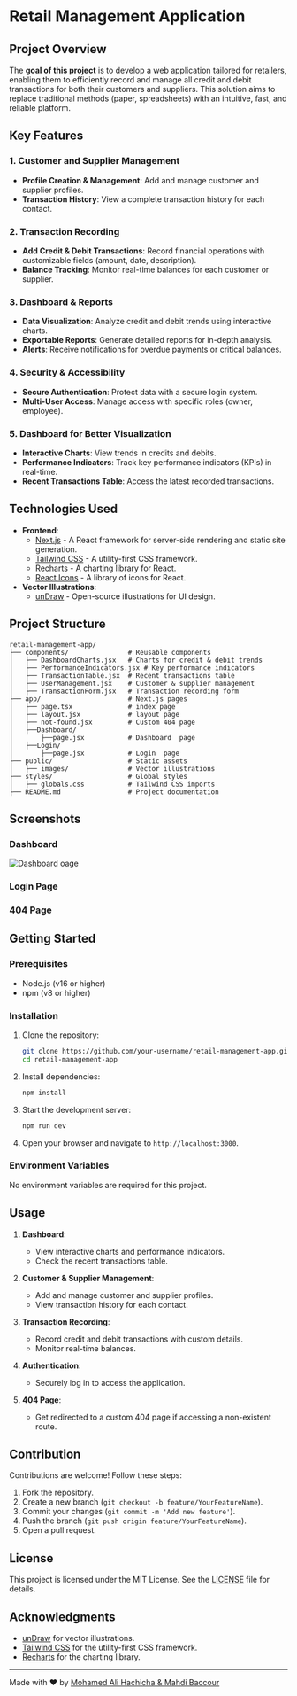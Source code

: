 # Retail Management Application

## Project Overview

The **goal of this project** is to develop a web application tailored for retailers, enabling them to efficiently record and manage all credit and debit transactions for both their customers and suppliers. This solution aims to replace traditional methods (paper, spreadsheets) with an intuitive, fast, and reliable platform.

## Key Features

### 1. Customer and Supplier Management

- **Profile Creation & Management**: Add and manage customer and supplier profiles.
- **Transaction History**: View a complete transaction history for each contact.

### 2. Transaction Recording

- **Add Credit & Debit Transactions**: Record financial operations with customizable fields (amount, date, description).
- **Balance Tracking**: Monitor real-time balances for each customer or supplier.

### 3. Dashboard & Reports

- **Data Visualization**: Analyze credit and debit trends using interactive charts.
- **Exportable Reports**: Generate detailed reports for in-depth analysis.
- **Alerts**: Receive notifications for overdue payments or critical balances.

### 4. Security & Accessibility

- **Secure Authentication**: Protect data with a secure login system.
- **Multi-User Access**: Manage access with specific roles (owner, employee).

### 5. Dashboard for Better Visualization

- **Interactive Charts**: View trends in credits and debits.
- **Performance Indicators**: Track key performance indicators (KPIs) in real-time.
- **Recent Transactions Table**: Access the latest recorded transactions.

## Technologies Used

- **Frontend**:
  - [Next.js](https://nextjs.org/) - A React framework for server-side rendering and static site generation.
  - [Tailwind CSS](https://tailwindcss.com/) - A utility-first CSS framework.
  - [Recharts](https://recharts.org/) - A charting library for React.
  - [React Icons](https://react-icons.github.io/react-icons/) - A library of icons for React.
- **Vector Illustrations**:
  - [unDraw](https://undraw.co/) - Open-source illustrations for UI design.

## Project Structure

```
retail-management-app/
├── components/               # Reusable components
│   ├── DashboardCharts.jsx   # Charts for credit & debit trends
│   ├── PerformanceIndicators.jsx # Key performance indicators
│   ├── TransactionTable.jsx  # Recent transactions table
│   ├── UserManagement.jsx    # Customer & supplier management
│   ├── TransactionForm.jsx   # Transaction recording form
├── app/                      # Next.js pages
│   ├── page.tsx              # index page
│   ├── layout.jsx            # layout page
│   ├── not-found.jsx         # Custom 404 page
│   ├──Dashboard/
│       ├──page.jsx           # Dashboard  page
│   ├──Login/
│       ├──page.jsx           # Login  page
├── public/                   # Static assets
│   ├── images/               # Vector illustrations
├── styles/                   # Global styles
│   ├── globals.css           # Tailwind CSS imports
├── README.md                 # Project documentation
```

## Screenshots

### Dashboard

![Dashboard oage](image.png)

### Login Page



### 404 Page



## Getting Started

### Prerequisites

- Node.js (v16 or higher)
- npm (v8 or higher)

### Installation

1. Clone the repository:

   ```bash
   git clone https://github.com/your-username/retail-management-app.git
   cd retail-management-app
   ```

2. Install dependencies:

   ```bash
   npm install
   ```

3. Start the development server:

   ```bash
   npm run dev
   ```

4. Open your browser and navigate to `http://localhost:3000`.

### Environment Variables

No environment variables are required for this project.

## Usage

1. **Dashboard**:

   - View interactive charts and performance indicators.
   - Check the recent transactions table.

2. **Customer & Supplier Management**:

   - Add and manage customer and supplier profiles.
   - View transaction history for each contact.

3. **Transaction Recording**:

   - Record credit and debit transactions with custom details.
   - Monitor real-time balances.

4. **Authentication**:

   - Securely log in to access the application.

5. **404 Page**:

   - Get redirected to a custom 404 page if accessing a non-existent route.

## Contribution

Contributions are welcome! Follow these steps:

1. Fork the repository.
2. Create a new branch (`git checkout -b feature/YourFeatureName`).
3. Commit your changes (`git commit -m 'Add new feature'`).
4. Push the branch (`git push origin feature/YourFeatureName`).
5. Open a pull request.

## License

This project is licensed under the MIT License. See the [LICENSE](LICENSE) file for details.

## Acknowledgments

- [unDraw](https://undraw.co/) for vector illustrations.
- [Tailwind CSS](https://tailwindcss.com/) for the utility-first CSS framework.
- [Recharts](https://recharts.org/) for the charting library.

---

Made with ❤️ by [Mohamed Ali Hachicha & Mahdi Baccour](https://github.com/your-username)

